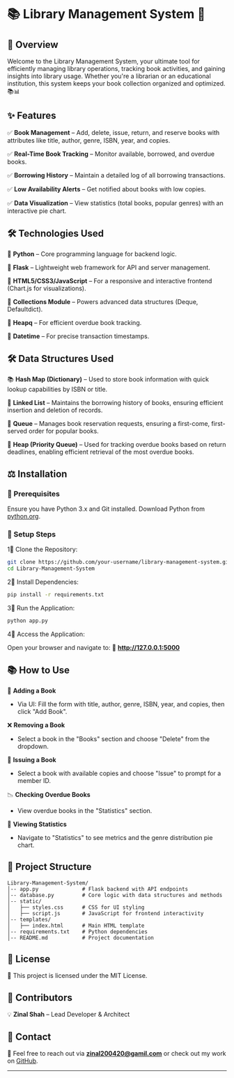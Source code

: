 # 📚 Library Management System 🚀

## 🌟 Overview

Welcome to the Library Management System, your ultimate tool for efficiently managing library operations, tracking book activities, and gaining insights into library usage. Whether you're a librarian or an educational institution, this system keeps your book collection organized and optimized. 📚📊

## ✨ Features

✅ **Book Management** – Add, delete, issue, return, and reserve books with attributes like title, author, genre, ISBN, year, and copies.

✅ **Real-Time Book Tracking** – Monitor available, borrowed, and overdue books.

✅ **Borrowing History** – Maintain a detailed log of all borrowing transactions.

✅ **Low Availability Alerts** – Get notified about books with low copies.

✅ **Data Visualization** – View statistics (total books, popular genres) with an interactive pie chart.

## 🛠️ Technologies Used

🔹 **Python** – Core programming language for backend logic.

🔹 **Flask** – Lightweight web framework for API and server management.

🔹 **HTML5/CSS3/JavaScript** – For a responsive and interactive frontend (Chart.js for visualizations).

🔹 **Collections Module** – Powers advanced data structures (Deque, Defaultdict).

🔹 **Heapq** – For efficient overdue book tracking.

🔹 **Datetime** – For precise transaction timestamps.

## 🛠️ Data Structures Used

📚 **Hash Map (Dictionary)** – Used to store book information with quick lookup capabilities by ISBN or title.

📝 **Linked List** – Maintains the borrowing history of books, ensuring efficient insertion and deletion of records.

🛃 **Queue** – Manages book reservation requests, ensuring a first-come, first-served order for popular books.

🔄 **Heap (Priority Queue)** – Used for tracking overdue books based on return deadlines, enabling efficient retrieval of the most overdue books.


## ⚖️ Installation

### 📌 Prerequisites

Ensure you have Python 3.x and Git installed. Download Python from [python.org](https://www.python.org/).

### 🚀 Setup Steps

1⃣ Clone the Repository:

```sh
git clone https://github.com/your-username/library-management-system.git
cd Library-Management-System
```

2⃣ Install Dependencies:

```sh
pip install -r requirements.txt
```

3⃣ Run the Application:

```sh
python app.py
```

4⃣ Access the Application:

Open your browser and navigate to: 📌 **http://127.0.0.1:5000**

## 📚 How to Use

🌂 **Adding a Book**

- Via UI: Fill the form with title, author, genre, ISBN, year, and copies, then click "Add Book".

❌ **Removing a Book**

- Select a book in the "Books" section and choose "Delete" from the dropdown.

🔄 **Issuing a Book**

- Select a book with available copies and choose "Issue" to prompt for a member ID.

📉 **Checking Overdue Books**

- View overdue books in the "Statistics" section.

💾 **Viewing Statistics**

- Navigate to "Statistics" to see metrics and the genre distribution pie chart.

## 📂 Project Structure

```
Library-Management-System/
│-- app.py              # Flask backend with API endpoints
│-- database.py         # Core logic with data structures and methods
│-- static/
│   ├── styles.css      # CSS for UI styling
│   ├── script.js       # JavaScript for frontend interactivity
│-- templates/
│   ├── index.html      # Main HTML template
│-- requirements.txt    # Python dependencies
│-- README.md           # Project documentation
```

## 🌟 License

🔖 This project is licensed under the MIT License.

## 👥 Contributors

💡 **Zinal Shah** – Lead Developer & Architect

## 💌 Contact

📧 Feel free to reach out via **zinal200420@gamil.com** or check out my work on [GitHub](https://github.com/zinal2004).

---
